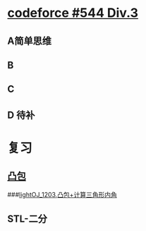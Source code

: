 # [codeforce #544 Div.3](https://codeforces.com/contest/1133)
## A简单思维
## B
## C
## D 待补
# 复习
## [凸包](https://blog.csdn.net/u013377068/article/details/80095620)
###[lightOJ_1203,凸包+计算三角形内角](https://vjudge.net/problem/LightOJ-1203)
## STL-二分
